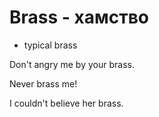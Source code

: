 # Brass - хамство

- typical brass

Don't angry me by your brass.

Never brass me!

I couldn't believe her brass.
